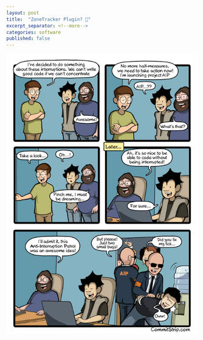```yaml
---
layout: post
title:  "ZoneTracker Plugin? 🤔"
excerpt_separator: <!--more-->
categories: software
published: false
---
```




<a href="http://www.commitstrip.com/en/2018/01/11/the-war-on-interruptions/">![CommitStrip comic: War on Interruptions](/assets/img/20180124-commitstrip-war-on-interruptions.jpg "CommitStrip: War on Interruptions")</a>